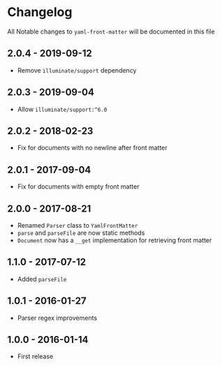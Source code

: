 # Changelog

All Notable changes to `yaml-front-matter` will be documented in this file

## 2.0.4 - 2019-09-12
- Remove `illuminate/support` dependency

## 2.0.3 - 2019-09-04
- Allow `illuminate/support:^6.0`

## 2.0.2 - 2018-02-23
- Fix for documents with no newline after front matter

## 2.0.1 - 2017-09-04
- Fix for documents with empty front matter

## 2.0.0 - 2017-08-21
- Renamed `Parser` class to `YamlFrontMatter`
- `parse` and `parseFile` are now static methods
- `Document` now has a `__get` implementation for retrieving front matter

## 1.1.0 - 2017-07-12
- Added `parseFile`

## 1.0.1 - 2016-01-27
- Parser regex improvements

## 1.0.0 - 2016-01-14
- First release
